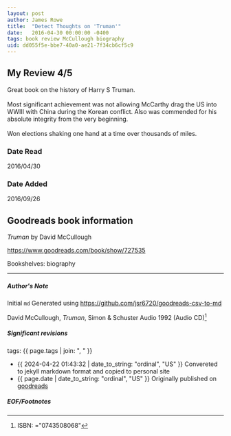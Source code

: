 ```yaml
---
layout: post
author: James Rowe
title:  "Detect Thoughts on 'Truman'"
date:   2016-04-30 00:00:00 -0400
tags: book review McCullough biography
uid: dd055f5e-bbe7-40a0-ae21-7f34cb6cf5c9
---
```


<!-- highly dependent on how you personally use jekyll templates, and how you want this to show up -->
<!-- escape any jekyll keys with double brackets -->

## My Review 4/5

Great book on the history of Harry S Truman. <br/><br/>Most significant achievement was not allowing McCarthy drag the US into WWIII with China during the Korean conflict. Also was commended for his absolute integrity from the very beginning. <br/><br/>Won elections shaking one hand at a time over thousands of miles.

### Date Read
2016/04/30

### Date Added
2016/09/26

## Goodreads book information

*Truman* by David McCullough

https://www.goodreads.com/book/show/727535

Bookshelves: biography

---

##### Author's Note

Initial `md` Generated using https://github.com/jsr6720/goodreads-csv-to-md

David McCullough, *Truman*,  Simon & Schuster Audio 1992 (Audio CD)[^1]

##### Significant revisions

tags: {{ page.tags | join: ", " }} <!-- todo move this somewhere -->

- {{ 2024-04-22 01:43:32 | date_to_string: "ordinal", "US" }} Convereted to jekyll markdown format and copied to personal site
- {{ page.date | date_to_string: "ordinal", "US" }} Originally published on [goodreads](https://www.goodreads.com)

##### EOF/Footnotes

[^1]: ISBN: ="0743508068"